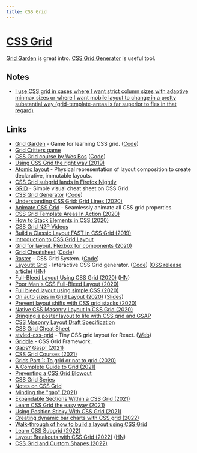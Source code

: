 ```yaml
---
title: CSS Grid
---
```


# [CSS Grid](https://developer.mozilla.org/en-US/docs/Web/CSS/CSS_Grid_Layout)

[Grid Garden](https://cssgridgarden.com/) is great intro. [CSS Grid Generator](https://cssgrid-generator.netlify.app/) is useful tool.

## Notes

- [I use CSS grid in cases where I want strict column sizes with adaptive minmax sizes or where I want mobile layout to change in a pretty substantial way (grid-template-areas is far superior to flex in that regard)](https://twitter.com/gill_kyle/status/1472657149406760963)

## Links

- [Grid Garden](https://cssgridgarden.com/) - Game for learning CSS grid. ([Code](https://github.com/thomaspark/gridgarden))
- [Grid Critters game](https://www.gridcritters.com/)
- [CSS Grid course by Wes Bos](https://cssgrid.io/) ([Code](https://github.com/wesbos/css-grid))
- [Using CSS Grid the right way (2019)](https://vgpena.github.io/using-css-grid-the-right-way/)
- [Atomic layout](https://github.com/kettanaito/atomic-layout) - Physical representation of layout composition to create declarative, immutable layouts.
- [CSS Grid subgrid lands in Firefox Nightly](https://rachelandrew.co.uk/archives/2019/05/23/css-grid-subgrid-lands-in-firefox-nightly/)
- [GRID](http://grid.malven.co/) - Simple visual cheat sheet on CSS Grid.
- [CSS Grid Generator](https://cssgrid-generator.netlify.app/) ([Code](https://github.com/sdras/cssgridgenerator))
- [Understanding CSS Grid: Grid Lines (2020)](https://www.smashingmagazine.com/2020/01/understanding-css-grid-lines/)
- [Animate CSS Grid](https://github.com/aholachek/animate-css-grid) - Seamlessly animate all CSS grid properties.
- [CSS Grid Template Areas In Action (2020)](https://ishadeed.com/article/grid-area/)
- [How to Stack Elements in CSS (2020)](https://css-tricks.com/how-to-stack-elements-in-css/)
- [CSS Grid N2P Videos](https://www.youtube.com/playlist?list=PLBHbfZu_dhOca_FpdUccB2KfjPfW1zklZ)
- [Build a Classic Layout FAST in CSS Grid (2019)](https://www.youtube.com/watch?v=KOvGeFUHAC0)
- [Introduction to CSS Grid Layout](https://mozilladevelopers.github.io/playground/css-grid/)
- [Grid for layout, Flexbox for components (2020)](https://ishadeed.com/article/grid-layout-flexbox-components/)
- [Grid Cheatsheet](https://yoksel.github.io/grid-cheatsheet/) ([Code](https://github.com/yoksel/grid-cheatsheet/))
- [Raster](https://rsms.me/raster/) - CSS Grid System. ([Code](https://github.com/rsms/raster))
- [Layoutit Grid](https://grid.layoutit.com/) - Interactive CSS Grid generator. ([Code](https://github.com/Leniolabs/layoutit-grid)) ([OSS release article](https://medium.com/@patak_js/open-sourcing-layoutit-grid-3a78300bc022)) ([HN](https://news.ycombinator.com/item?id=24818485))
- [Full-Bleed Layout Using CSS Grid (2020)](https://joshwcomeau.com/css/full-bleed/) ([HN](https://news.ycombinator.com/item?id=24688736))
- [Poor Man's CSS Full-Bleed Layout (2020)](https://uglyduck.ca/poor-mans-full-bleed/)
- [Full bleed layout using simple CSS (2020)](https://kilianvalkhof.com/2020/css-html/full-bleed-layout-using-simple-css/)
- [On auto sizes in Grid Layout (2020)](https://www.youtube.com/watch?v=-FJYVwO4-BY) ([Slides](https://talks.hiddedevries.nl/K4gTqg/on-auto-sizes-in-grid-layout))
- [Prevent layout shifts with CSS grid stacks (2020)](https://www.hsablonniere.com/prevent-layout-shifts-with-css-grid-stacks--qcj5jo/)
- [Native CSS Masonry Layout In CSS Grid (2020)](https://www.smashingmagazine.com/native-css-masonry-layout-css-grid/)
- [Bringing a poster layout to life with CSS grid and GSAP](https://richardhaines.dev/bringing-poster-to-life-with-css-grid-and-gsap/)
- [CSS Masonry Layout Draft Specification](https://drafts.csswg.org/css-grid-3/)
- [CSS Grid Cheat Sheet](https://dev.to/joyshaheb/css-grid-cheat-sheet-illustrated-in-2021-1a3)
- [styled-css-grid](https://github.com/azz/styled-css-grid) - Tiny CSS grid layout for React. ([Web](https://styled-css-grid.js.org/))
- [Griddle](https://github.com/daveberning/griddle) - CSS Grid Framework.
- [Gaps? Gasp! (2021)](https://css-tricks.com/gaps-gasp/)
- [CSS Grid Courses (2021)](https://twitter.com/ryanflorence/status/1390777195778363392)
- [Grids Part 1: To grid or not to grid (2020)](https://sarahmhigley.com/writing/grids-part1/)
- [A Complete Guide to Grid (2021)](https://css-tricks.com/snippets/css/complete-guide-grid/)
- [Preventing a CSS Grid Blowout](https://css-tricks.com/preventing-a-grid-blowout/)
- [CSS Grid Series](https://medium.com/uncurated)
- [Notes on CSS Grid](https://emilyyleung.github.io/digitalgarden/tags/css-grid/)
- [Minding the "gap" (2021)](https://css-tricks.com/minding-the-gap/)
- [Expandable Sections Within a CSS Grid (2021)](https://css-tricks.com/expandable-sections-within-a-css-grid/)
- [Learn CSS Grid the easy way (2021)](https://www.youtube.com/watch?v=rg7Fvvl3taU)
- [Using Position Sticky With CSS Grid (2021)](https://css-tricks.com/using-position-sticky-with-css-grid/)
- [Creating dynamic bar charts with CSS grid (2022)](https://joshcollinsworth.com/blog/css-grid-bar-charts)
- [Walk-through of how to build a layout using CSS Grid](https://sandrok.com/blog/post/7/)
- [Learn CSS Subgrid (2022)](https://ishadeed.com/article/learn-css-subgrid/)
- [Layout Breakouts with CSS Grid (2022)](https://ryanmulligan.dev/blog/layout-breakouts/) ([HN](https://news.ycombinator.com/item?id=33165485))
- [CSS Grid and Custom Shapes (2022)](https://css-tricks.com/css-grid-and-custom-shapes-part-1/)
